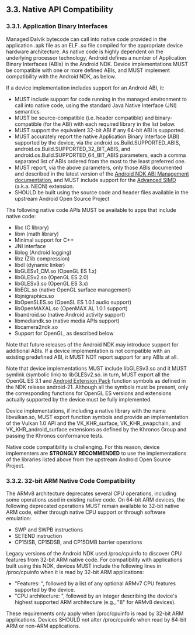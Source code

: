 ## 3.3\. Native API Compatibility

### 3.3.1\. Application Binary Interfaces

Managed Dalvik bytecode can call into native code provided in the application
.apk file as an ELF .so file compiled for the appropriate device hardware
architecture. As native code is highly dependent on the underlying processor
technology, Android defines a number of Application Binary Interfaces (ABIs) in
the Android NDK. Device implementations MUST be compatible with one or more
defined ABIs, and MUST implement compatibility with the Android NDK, as below.

If a device implementation includes support for an Android ABI, it:

*   MUST include support for code running in the managed environment to call
    into native code, using the standard Java Native Interface (JNI) semantics.
*   MUST be source-compatible (i.e. header compatible) and binary-compatible
    (for the ABI) with each required library in the list below.
*   MUST support the equivalent 32-bit ABI if any 64-bit ABI is supported.
*   MUST accurately report the native Application Binary Interface (ABI)
    supported by the device, via the android.os.Build.SUPPORTED_ABIS,
    android.os.Build.SUPPORTED_32_BIT_ABIS, and
    android.os.Build.SUPPORTED_64_BIT_ABIS parameters, each a comma separated
    list of ABIs ordered from the most to the least preferred one.
*   MUST report, via the above parameters, only those ABIs documented and
    described in the latest version of the [Android NDK ABI Management documentation](https://developer.android.com/ndk/guides/abis.html), and MUST
    include support for the [Advanced SIMD](http://infocenter.arm.com/help/index.jsp?topic=/com.arm.doc.ddi0388f/Beijfcja.html)
    (a.k.a. NEON) extension.
*   SHOULD be built using the source code and header files available in the
    upstream Android Open Source Project

The following native code APIs MUST be available to apps that include native code:

*   libc (C library)
*   libm (math library)
*   Minimal support for C++
*   JNI interface
*   liblog (Android logging)
*   libz (Zlib compression)
*   libdl (dynamic linker)
*   libGLESv1_CM.so (OpenGL ES 1.x)
*   libGLESv2.so (OpenGL ES 2.0)
*   libGLESv3.so (OpenGL ES 3.x)
*   libEGL.so (native OpenGL surface management)
*   libjnigraphics.so
*   libOpenSLES.so (OpenSL ES 1.0.1 audio support)
*   libOpenMAXAL.so (OpenMAX AL 1.0.1 support)
*   libandroid.so (native Android activity support)
*   libmediandk.so (native media APIs support)
*   libcamera2ndk.so
*   Support for OpenGL, as described below

Note that future releases of the Android NDK may introduce support for
additional ABIs. If a device implementation is not compatible with an existing
predefined ABI, it MUST NOT report support for any ABIs at all.

Note that device implementations MUST include libGLESv3.so and it MUST symlink
(symbolic link) to libGLESv2.so. in turn, MUST export all the OpenGL ES 3.1 and
[Android Extension Pack](http://developer.android.com/guide/topics/graphics/opengl.html#aep)
function symbols as defined in the NDK release android-21. Although all the
symbols must be present, only the corresponding functions for OpenGL ES versions
and extensions actually supported by the device must be fully implemented.

Device implementations, if including a native library with the name
libvulkan.so, MUST export function symbols and provide an implementation of the
Vulkan 1.0 API and the VK_KHR_surface, VK_KHR_swapchain, and
VK_KHR_android_surface extensions as defined by the Khronos Group and passing
the Khronos conformance tests.

Native code compatibility is challenging. For this reason, device implementers
are **STRONGLY RECOMMENDED** to use the implementations of the libraries listed
above from the upstream Android Open Source Project.

### 3.3.2. 32-bit ARM Native Code Compatibility

The ARMv8 architecture deprecates several CPU operations, including some
operations used in existing native code. On 64-bit ARM devices, the following
deprecated operations MUST remain available to 32-bit native ARM code, either
through native CPU support or through software emulation:

*   SWP and SWPB instructions
*   SETEND instruction
*   CP15ISB, CP15DSB, and CP15DMB barrier operations

Legacy versions of the Android NDK used /proc/cpuinfo to discover CPU features
from 32-bit ARM native code. For compatibility with applications built using
this NDK, devices MUST include the following lines in /proc/cpuinfo when it is
read by 32-bit ARM applications:

*   "Features: ", followed by a list of any optional ARMv7 CPU features supported by the device.
*   "CPU architecture: ", followed by an integer describing the device's highest
    supported ARM architecture (e.g., "8" for ARMv8 devices).

These requirements only apply when /proc/cpuinfo is read by 32-bit ARM
applications. Devices SHOULD not alter /proc/cpuinfo when read by 64-bit ARM or
non-ARM applications.

